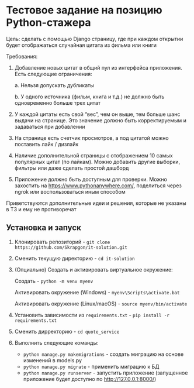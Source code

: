 # Тестовое задание на позицию Python-стажера

 Цель: сделать с помощью Django страницу, где при каждом открытии будет отображаться случайная цитата из фильма или книги

Требования:

1.	Добавление новых цитат в общий пул из интерфейса приложения. Есть следующие ограничения:

    a. Нельзя допускать дубликаты

    b. У одного источника (фильм, книга и т.д.) не должно быть одновременно больше трех цитат

2.	У каждой цитаты есть свой “вес”, чем он выше, тем больше шанс выдачи на странице. Это значение должно быть корректируемым и задаваться при добавлении
3. На странице есть счетчик просмотров, а под цитатой можно поставить лайк / дизлайк
4. Наличие дополнительной страницы с отображением 10 самых популярных цитат (по лайкам). Можно добавить другие выборки, фильтры или даже сделать простой дашборд
5. Приложение должно быть доступным для проверки. Можно захостить на https://www.pythonanywhere.com/, поделиться через ngrok или воспользоваться иным способом

Приветствуются дополнительные идеи и решения, которые не указаны в ТЗ и ему не противоречат


## Установка и запуск
1. Клонировать репозиторий - `git clone https://github.com/Skrapgon/it-solution.git`
2. Сменить текущую директорию - `cd it-solution`
3. (Опциально) Создать и активировать виртуальное окружение:

    Создать - `python -m venv myenv`

    Активировать окружение (Windows) - `myenv\Scripts\activate.bat`

    Активировать окружение (Linux/macOS) - `source myenv/bin/activate`

4. Установить зависимости из `requirements.txt` - `pip install -r requirements.txt`
5. Сменить дирректорию - `cd quote_service`
6. Выполнить следующие команды:
    * `python manage.py makemigrations` - создать миграцию на основе изменений в models.py
    * `python manage.py migrate` - применить миграцию к БД
    * `python manage.py runserver` - запустить приложение (запущенное приложение будет доступно по http://127.0.0.1:8000/)